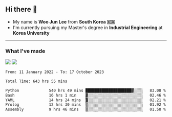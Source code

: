 ## Hi there 👋

- My name is **Woo Jun Lee** from **South Korea 🇰🇷**
- I'm currently pursuing my Master's degree in **Industrial Engineering** at **Korea University**

---

### What I've made

<a href="https://share.streamlit.io/tomtom1103/kuiai_hackathon_2022/main/JL_app.py"><img src="https://img.shields.io/badge/Journey Lee-161B22?style=for-the-badge&logo=streamlit&logoColor=FF4B4B"/></a> <a href="https://jeon-100.github.io/Dangzang/"><img src="https://img.shields.io/badge/당신을 위한 장학금, 당장!-161B22?style=for-the-badge&logo=react&logoColor=#61DAFB"/></a>

<!--START_SECTION:waka-->

```txt
From: 11 January 2022 - To: 17 October 2023

Total Time: 643 hrs 55 mins

Python             540 hrs 49 mins ████████████████████▓░░░░   83.08 %
Bash               16 hrs 1 min    ▓░░░░░░░░░░░░░░░░░░░░░░░░   02.46 %
YAML               14 hrs 24 mins  ▓░░░░░░░░░░░░░░░░░░░░░░░░   02.21 %
Prolog             12 hrs 30 mins  ▒░░░░░░░░░░░░░░░░░░░░░░░░   01.92 %
Assembly           9 hrs 46 mins   ▒░░░░░░░░░░░░░░░░░░░░░░░░   01.50 %
```

<!--END_SECTION:waka-->
